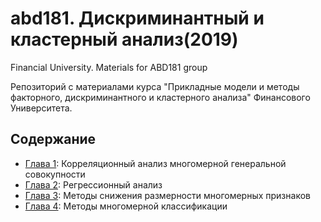 # abd181. Дискриминантный и кластерный анализ(2019)
Financial University. Materials for ABD181 group 

Репозиторий с материалами курса "Прикладные модели и методы факторного, дискриминантного и кластерного анализа" Финансового Университета.

## Содержание
- [Глава 1](Lectures/Глава1): Корреляционный анализ многомерной генеральной совокупности
- [Глава 2](Lectures/Глава2): Регрессионный анализ
- [Глава 3](Lectures/Глава3): Методы снижения размерности многомерных признаков
- [Глава 4](Lectures/Глава4): Методы многомерной классификации
